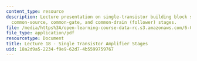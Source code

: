 ```yaml
---
content_type: resource
description: Lecture presentation on single-transistor building block stages, and
  common-source, common-gate, and common-drain (follower) stages.
file: /media/https%3A/open-learning-course-data-rc.s3.amazonaws.com/6-012-microelectronic-devices-and-circuits-fall-2009/18a2d9a52234f9e962d74b5599759767_MIT6_012F09_lec18.pdf
file_type: application/pdf
resourcetype: Document
title: Lecture 18 - Single Transistor Amplifier Stages
uid: 18a2d9a5-2234-f9e9-62d7-4b5599759767
---
```


